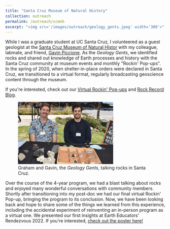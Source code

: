 ```yaml
---
title: "Santa Cruz Museum of Natural History"
collection: outreach
permalink: /outreach/scmnh
excerpt: "<img src='/images/outreach/geology_gents.jpeg' width='300'>"
---
```


While I was a graduate student at UC Santa Cruz, I volunteered as a guest geologist at the [Santa Cruz Museum of Natural Histor](https://www.santacruzmuseum.org/) with my colleague, labmate, and friend, [Gavin Piccione](https://gavinpiccione.github.io/).
As the <i>Geology Gents</i>, we identified rocks and shared out knowledge of Earth processes and history with the Santa Cruz community at museum events and monthly "Rockin' Pop-ups".
In the spring of 2020, when shelter-in-place orders were declared in Santa Cruz, we transitioned to a virtual format, regularly broadcasting geoscience content through the museum.

If you're interested, check out our [Virtual Rockin' Pop-ups](https://www.santacruzmuseum.org/category/rockin-pop-up/) and [Rock Record Blog](https://www.santacruzmuseum.org/category/virtual-museum/rock-record/).

<figure>
  <img src="/images/outreach/geology_gents.jpeg" alt="Graham and Gavin smiling while sitting at a table covered in rocks" width='300'>
  <figcaption>Graham and Gavin, the <i>Geology Gents</i>, talking rocks in Santa Cruz.</figcaption>
</figure>

Over the course of the 4-year program, we had a blast talking about rocks and enjoyed many wonderful conversations with community members. 
Shortly after transitioning into my post-doc we had our final virtual Rockin' Pop-up, bringing the program to its conclusion.
Now, we have been looking back and hope to share some of the things we learned from this experience, including the accidental experiment of reinventing an in-person program as a virtual one.
We presented our first insights at Earth Educators' Rendezvous 2022. If you're interested, [check out the poster here!](/files/Edwards_EER22.pdf)
